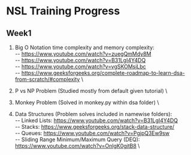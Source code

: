 # NSL Training Progress

## Week1 

1) Big O Notation time complexity and memory complexity: \
-- https://www.youtube.com/watch?v=zuegQmMdy8M \
-- https://www.youtube.com/watch?v=B31LgI4Y4DQ \
-- https://www.youtube.com/watch?v=vgSKOMsjLbc \
-- https://www.geeksforgeeks.org/complete-roadmap-to-learn-dsa-from-scratch/#complexity \

2) P vs NP Problem (Studied mostly from default given tutorial) \
3) Monkey Problem (Solved in monkey.py within dsa folder) \
4) Data Structures (Problem solves included in namewise folders): \
                  -- Linked Lists: https://www.youtube.com/watch?v=B31LgI4Y4DQ \
                  -- Stacks:       https://www.geeksforgeeks.org/stack-data-structure/ \
                  -- Queues:       https://www.youtube.com/watch?v=PgjpQ3Ew9sw \
                  -- Sliding Range Minimum/Maximum Query (DEQ): https://www.youtube.com/watch?v=OnlgK0gjtB8 \
              
